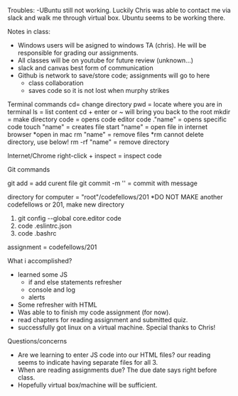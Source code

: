 Troubles:
-UBuntu still not working.  Luckily Chris was able to contact me via slack and walk me through virtual box.  Ubuntu seems to be working there.

Notes in class:
- Windows users will be asigned to windows TA (chris).  He will be responsible for grading our assignments.
- All classes will be on youtube for future review (unknown...)
- slack and canvas best form of communication
- Github is network to save/store code; assignments will go to here
	- class collaboration
	- saves code so it is not lost when murphy strikes

Terminal commands
cd= change directory
pwd = locate where you are in terminal
ls = list content
cd + enter or ~ will bring you back to the root
mkdir = make directory
code = opens code editor
code ."name" = opens specific code
touch "name" = creates file
start "name" = open file in internet browser
	*open in mac
rm "name" = remove files
	*rm cannot delete directory, use below!
rm -rf "name" = remove directory


Internet/Chrome
right-click + inspect = inspect code

Git commands

git add = add curent file
git commit -m '' = commit with message

directory for computer = "root"/codefellows/201
	*DO NOT MAKE another codefellows or 201, make new directory

1. git config --global core.editor code
2. code .eslintrc.json
3. code .bashrc

assignment = codefellows/201

What i accomplished?
- learned some JS
	- if and else statements refresher
	- console and log
	- alerts
- Some refresher with HTML
- Was able to to finish my code assignment (for now).
- read chapters for reading assignment and submitted quiz.
- successfully got linux on a virtual machine.  Special thanks to Chris!

Questions/concerns
- Are we learning to enter JS code into our HTML files?  our reading seems to indicate having separate files for all 3.
- When are reading assignments due?  The due date says right before class.
- Hopefully virtual box/machine will be sufficient.
